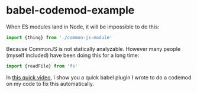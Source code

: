 # babel-codemod-example

When ES modules land in Node, it will be impossible to do this:

```javascript
import {thing} from './common-js-module'
```

Because CommonJS is not statically analyzable. However many people (myself included) have been doing this for a long time:

```javascript
import {readFile} from 'fs'
```

In [this quick video](http://kcd.im/babel-codemod-video), I show you a quick babel plugin I wrote to do a codemod on my code to fix this automatically.
